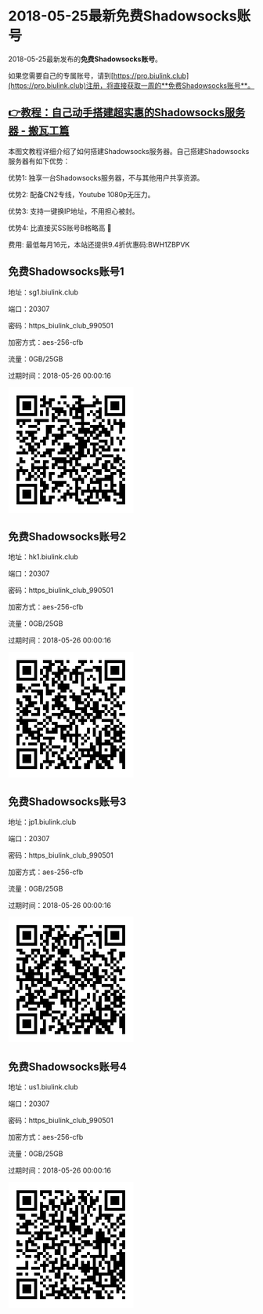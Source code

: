 # 2018-05-25最新**免费Shadowsocks账号**

2018-05-25最新发布的**免费Shadowsocks账号**。

如果您需要自己的专属账号，请到[https://pro.biulink.club](https://pro.biulink.club)注册，将直接获取一周的**免费Shadowsocks账号**。

## [👉教程：自己动手搭建超实惠的Shadowsocks服务器 - 搬瓦工篇](https://github.com/Biulink/ShadowsocksTutorials/blob/master/%E6%95%99%E6%82%A8%E8%87%AA%E5%B7%B1%E5%8A%A8%E6%89%8B%E6%90%AD%E5%BB%BA%E8%B6%85%E5%AE%9E%E6%83%A0%E7%9A%84Shadowsocks%E6%9C%8D%E5%8A%A1%E5%99%A8%20-%20%E6%90%AC%E7%93%A6%E5%B7%A5%E7%AF%87.md)
  
  本图文教程详细介绍了如何搭建Shadowsocks服务器。自己搭建Shadowsocks服务器有如下优势：

  优势1: 独享一台Shadowsocks服务器，不与其他用户共享资源。

  优势2: 配备CN2专线，Youtube 1080p无压力。

  优势3: 支持一键换IP地址，不用担心被封。

  优势4: 比直接买SS账号B格略高 🙂

  费用: 最低每月16元，本站还提供9.4折优惠码:BWH1ZBPVK  
## 免费Shadowsocks账号1

地址：sg1.biulink.club

端口：20307

密码：https_biulink_club_990501

加密方式：aes-256-cfb

流量：0GB/25GB

过期时间：2018-05-26 00:00:16

![免费Shadowsocks账号](../qrcode/46f2289f-9e11-4e5b-be91-1cf9be5dcde3.png)

## 免费Shadowsocks账号2

地址：hk1.biulink.club

端口：20307

密码：https_biulink_club_990501

加密方式：aes-256-cfb

流量：0GB/25GB

过期时间：2018-05-26 00:00:16

![免费Shadowsocks账号](../qrcode/6da28858-4fb6-417e-a766-3cc295709bfd.png)

## 免费Shadowsocks账号3

地址：jp1.biulink.club

端口：20307

密码：https_biulink_club_990501

加密方式：aes-256-cfb

流量：0GB/25GB

过期时间：2018-05-26 00:00:16

![免费Shadowsocks账号](../qrcode/209126d2-4aa6-4ee8-993c-47dcb9f865db.png)

## 免费Shadowsocks账号4

地址：us1.biulink.club

端口：20307

密码：https_biulink_club_990501

加密方式：aes-256-cfb

流量：0GB/25GB

过期时间：2018-05-26 00:00:16

![免费Shadowsocks账号](../qrcode/de573091-2c4f-46d6-91c7-c95cdc974ec8.png)

